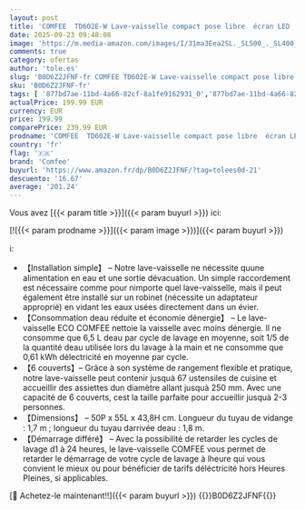 ```yaml
---
layout: post
title: 'COMFEE  TD602E-W Lave-vaisselle compact pose libre  écran LED  6 5 litres  blanc  niveau sonore : 47 dB'
date: 2025-09-23 09:48:08
image: 'https://m.media-amazon.com/images/I/31ma3Eea2SL._SL500_._SL400_.jpg'
comments: true
category: ofertas
author: 'tole.es'
slug: 'B0D6Z2JFNF-fr COMFEE TD602E-W Lave-vaisselle compact pose libre écran...'
sku: 'B0D6Z2JFNF-fr'
tags: [ '877bd7ae-11bd-4a66-82cf-8a1fe9162931_0','877bd7ae-11bd-4a66-82cf-8a1fe9162931_8301','Arborist Merchandising Root','Gros électroménager','Lave-vaisselle','Lave-vaisselles','Lave-vaisselles compacts','Self Service','Special Features Stores','comfee','🇫🇷', ]
actualPrice: 199.99 EUR
currency: EUR
price: 199.99
comparePrice: 239.99 EUR
prodname: 'COMFEE  TD602E-W Lave-vaisselle compact pose libre  écran LED  6 5 litres  blanc  niveau sonore : 47 dB'
country: 'fr'
flag: '🇫🇷'
brand: 'Comfee'
buyurl: 'https://www.amazon.fr/dp/B0D6Z2JFNF/?tag=tolees0d-21'
descuento: '16.67'
average: '201.24'
---
```


Vous avez [{{< param title >}}]({{< param buyurl >}}) ici:

[![{{< param prodname >}}]({{< param image >}})]({{< param buyurl >}})

ℹ️:

- 【Installation simple】 – Notre lave-vaisselle ne nécessite quune alimentation en eau et une sortie dévacuation. Un simple raccordement est nécessaire comme pour nimporte quel lave-vaisselle, mais il peut également être installé sur un robinet (nécessite un adaptateur approprié) en vidant les eaux usées directement dans un évier.
- 【Consommation deau réduite et économie dénergie】 – Le lave-vaisselle ECO COMFEE nettoie la vaisselle avec moins dénergie. Il ne consomme que 6,5 L deau par cycle de lavage en moyenne, soit 1/5 de la quantité deau utilisée lors du lavage à la main et ne consomme que 0,61 kWh délectricité en moyenne par cycle.
- 【6 couverts】– Grâce à son système de rangement flexible et pratique, notre lave-vaisselle peut contenir jusquà 67 ustensiles de cuisine et accueillir des assiettes dun diamètre allant jusquà 250 mm. Avec une capacité de 6 couverts, cest la taille parfaite pour accueillir jusquà 2-3 personnes.
- 【Dimensions】 – 50P x 55L x 43,8H cm. Longueur du tuyau de vidange : 1,7 m ; longueur du tuyau darrivée deau : 1,8 m.
- 【Démarrage différé】 – Avec la possibilité de retarder les cycles de lavage d1 à 24 heures, le lave-vaisselle COMFEE vous permet de retarder le démarrage de votre cycle de lavage à lheure qui vous convient le mieux ou pour bénéficier de tarifs déléctricité hors Heures Pleines, si applicables.

[🛒 Achetez-le maintenant!!]({{< param buyurl >}})
{{<world>}}B0D6Z2JFNF{{</world>}}
